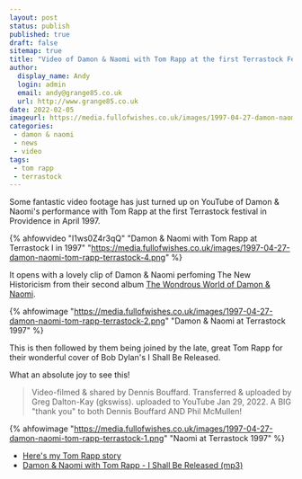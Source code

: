 ```yaml
---
layout: post
status: publish
published: true
draft: false
sitemap: true
title: "Video of Damon & Naomi with Tom Rapp at the first Terrastock Festival"
author: 
  display_name: Andy
  login: admin
  email: andy@grange85.co.uk
  url: http://www.grange85.co.uk
date: 2022-02-05
imageurl: https://media.fullofwishes.co.uk/images/1997-04-27-damon-naomi-tom-rapp-terrastock-4.png
categories:
 - damon & naomi 
 - news
 - video
tags:
 - tom rapp
 - terrastock
---
```

Some fantastic video footage has just turned up on YouTube of Damon & Naomi's performance with Tom Rapp at the first Terrastock festival in Providence in April 1997.

{% ahfowvideo "I1ws0Z4r3qQ" "Damon & Naomi with Tom Rapp at Terrastock I in 1997" "https://media.fullofwishes.co.uk/images/1997-04-27-damon-naomi-tom-rapp-terrastock-4.png" %}

It opens with a lovely clip of Damon & Naomi perfoming The New Historicism from their second album [The Wondrous World of Damon & Naomi](/database/damon-and-naomi/releases/damon-and-naomi-wondrous-world/).

{% ahfowimage "https://media.fullofwishes.co.uk/images/1997-04-27-damon-naomi-tom-rapp-terrastock-2.png" "Damon & Naomi at Terrastock 1997" %}

This is then followed by them being joined by the late, great Tom Rapp for their wonderful cover of Bob Dylan's I Shall Be Released.

What an absolute joy to see this!

> Video-filmed & shared by Dennis Bouffard. Transferred & uploaded by Greg Dalton-Kay (gkswiss). uploaded to YouTube Jan 29, 2022. A BIG "thank you" to both Dennis Bouffard AND Phil McMullen!

{% ahfowimage "https://media.fullofwishes.co.uk/images/1997-04-27-damon-naomi-tom-rapp-terrastock-1.png" "Naomi at Terrastock 1997" %}

 - [Here's my Tom Rapp story](https://www.fullofwishes.co.uk/2018/02/12/tom-rapp-1947-2018/)
 - [Damon & Naomi with Tom Rapp - I Shall Be Released (mp3)](/2013/09/04/originals-i-shall-be-released-by-the-band-covered-by-damon-naomi-with-tom-rapp/)
